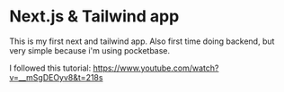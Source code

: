 # Next.js & Tailwind app

This is my first next and tailwind app.
Also first time doing backend, but very simple because i'm using pocketbase.

I followed this tutorial: https://www.youtube.com/watch?v=__mSgDEOyv8&t=218s
